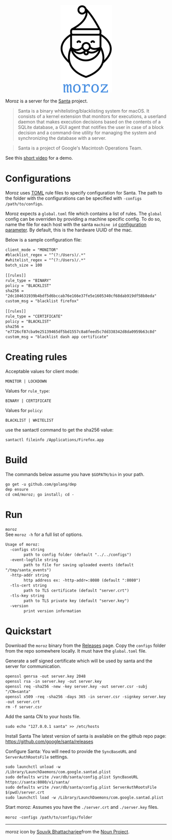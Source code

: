 <p align="center">
<img src="moroz.png" alt="moroz"/><br/>
</p>

Moroz is a server for the [Santa](https://github.com/google/santa) project.

> Santa is a binary whitelisting/blacklisting system for macOS. It consists of a kernel extension that monitors for executions, a userland daemon that makes execution decisions based on the contents of a SQLite database, a GUI agent that notifies the user in case of a block decision and a command-line utility for managing the system and synchronizing the database with a server.

> Santa is a project of Google's Macintosh Operations Team.

See this [short video](https://www.youtube.com/watch?v=3w3_bcJYWj0) for a demo.

# Configurations

Moroz uses [TOML](https://github.com/toml-lang/toml#example) rule files to specify configuration for Santa.
The path to the folder with the configurations can be specified with `-configs /path/to/configs`.

Moroz expects a `global.toml` file which contains a list of rules. The `global` config can be overriden by providing a machine specific config. 
To do so, name the file for each host with the santa `machine id` [configuration parameter](https://github.com/google/santa/wiki/Configuration#keys-to-be-used-with-a-tls-server). By default, this is the hardware UUID of the mac.

Below is a sample configuration file:

```
client_mode = "MONITOR"
#blacklist_regex = "^(?:/Users)/.*"
#whitelist_regex = "^(?:/Users)/.*"
batch_size = 100

[[rules]]
rule_type = "BINARY"
policy = "BLACKLIST"
sha256 = "2dc104631939b4bdf5d6bccab76e166e37fe5e1605340cf68dab919df58b8eda"
custom_msg = "blacklist firefox"

[[rules]]
rule_type = "CERTIFICATE"
policy = "BLACKLIST"
sha256 = "e7726cf87cba9e25139465df5bd1557c8a8feed5c7dd338342d8da0959b63c8d"
custom_msg = "blacklist dash app certificate"
```

# Creating rules

Acceptable values for client mode:
```
MONITOR | LOCKDOWN
```

Values for `rule_type`:
```
BINARY | CERTIFICATE
```

Values for `policy`:
```
BLACKLIST | WHITELIST
```

use the santactl command to get the sha256 value: 
```
santactl fileinfo /Applications/Firefox.app
```

# Build

The commands below assume you have `$GOPATH/bin` in your path.

```
go get -u github.com/golang/dep
dep ensure
cd cmd/moroz; go install; cd -
```

# Run

`moroz`  
See `moroz -h` for a full list of options.

```
Usage of moroz:
  -configs string
    	path to config folder (default "../../configs")
  -event-logfile string
    	path to file for saving uploaded events (default "/tmp/santa_events")
  -http-addr string
    	http address ex: -http-addr=:8080 (default ":8080")
  -tls-cert string
    	path to TLS certificate (default "server.crt")
  -tls-key string
    	path to TLS private key (default "server.key")
  -version
    	print version information
```

# Quickstart

Download the `moroz` binary from the [Releases](https://github.com/groob/moroz/releases) page.
Copy the `configs` folder from the repo somewhere locally. It must have the `global.toml` file.


Generate a self signed certificate which will be used by santa and the server for communication.

```
openssl genrsa -out server.key 2048
openssl rsa -in server.key -out server.key
openssl req -sha256 -new -key server.key -out server.csr -subj "/CN=santa"
openssl x509 -req -sha256 -days 365 -in server.csr -signkey server.key -out server.crt
rm -f server.csr
```

Add the santa CN to your hosts file.

```
sudo echo "127.0.0.1 santa" >> /etc/hosts
```


Install Santa
The latest version of santa is available on the github repo page: https://github.com/google/santa/releases

Configure Santa:
You will need to provide the `SyncBaseURL` and `ServerAuthRootsFile` settings.

```
sudo launchctl unload -w /Library/LaunchDaemons/com.google.santad.plist
sudo defaults write /var/db/santa/config.plist SyncBaseURL https://santa:8080/v1/santa/
sudo defaults write /var/db/santa/config.plist ServerAuthRootsFile $(pwd)/server.crt
sudo launchctl load -w /Library/LaunchDaemons/com.google.santad.plist
```

Start moroz:
Assumes you have the `./server.crt` and `./server.key` files.

```moroz -configs /path/to/configs/folder```

---
moroz icon by [Souvik Bhattacharjee](https://thenounproject.com/souvik502/)from the [Noun Project](https://thenounproject.com/).
